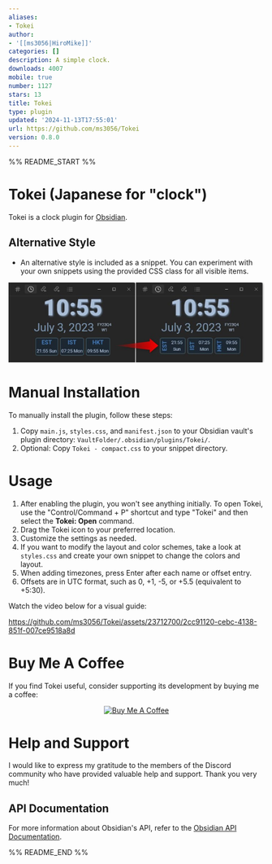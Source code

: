 ```yaml
---
aliases:
- Tokei
author:
- '[[ms3056|HiroMike]]'
categories: []
description: A simple clock.
downloads: 4007
mobile: true
number: 1127
stars: 13
title: Tokei
type: plugin
updated: '2024-11-13T17:55:01'
url: https://github.com/ms3056/Tokei
version: 0.8.0
---
```


%% README_START %%

# Tokei (Japanese for "clock")

Tokei is a clock plugin for [Obsidian](https://obsidian.md).

## Alternative Style

- An alternative style is included as a snippet. You can experiment with your own snippets using the provided CSS class for all visible items.

![Styling](https://raw.githubusercontent.com/ms3056/Tokei/HEAD/images/styling.jpg)

# Manual Installation

To manually install the plugin, follow these steps:

1. Copy `main.js`, `styles.css`, and `manifest.json` to your Obsidian vault's plugin directory: `VaultFolder/.obsidian/plugins/Tokei/`.
2. Optional: Copy `Tokei - compact.css` to your snippet directory.

# Usage

1. After enabling the plugin, you won't see anything initially. To open Tokei, use the "Control/Command + P" shortcut and type "Tokei" and then select the **Tokei: Open** command.
2. Drag the Tokei icon to your preferred location.
3. Customize the settings as needed.
4. If you want to modify the layout and color schemes, take a look at `styles.css` and create your own snippet to change the colors and layout.
5. When adding timezones, press Enter after each name or offset entry.
6. Offsets are in UTC format, such as 0, +1, -5, or +5.5 (equivalent to +5:30).

Watch the video below for a visual guide:


https://github.com/ms3056/Tokei/assets/23712700/2cc91120-cebc-4138-851f-007ce9518a8d



# Buy Me A Coffee

If you find Tokei useful, consider supporting its development by buying me a coffee:

<p align="center">
  <a href="https://www.buymeacoffee.com/mstam30561" target="_blank">
    <img src="https://cdn.buymeacoffee.com/buttons/default-orange.png" alt="Buy Me A Coffee" height="41" width="174">
  </a>
</p>

# Help and Support

I would like to express my gratitude to the members of the Discord community who have provided valuable help and support. Thank you very much!

## API Documentation

For more information about Obsidian's API, refer to the [Obsidian API Documentation](https://docs.obsidian.md/Home).



%% README_END %%